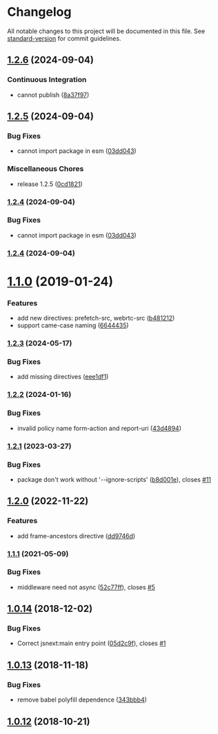 # Changelog

All notable changes to this project will be documented in this file. See [standard-version](https://github.com/conventional-changelog/standard-version) for commit guidelines.

## [1.2.6](https://github.com/Val-istar-Guo/koa-csp/compare/v1.2.5...v1.2.6) (2024-09-04)


### Continuous Integration

* cannot publish ([8a37f97](https://github.com/Val-istar-Guo/koa-csp/commit/8a37f971585590da490616fbcc49bf039f62f693))

## [1.2.5](https://github.com/Val-istar-Guo/koa-csp/compare/v1.2.4...v1.2.5) (2024-09-04)


### Bug Fixes

* cannot import package in esm ([03dd043](https://github.com/Val-istar-Guo/koa-csp/commit/03dd0431dd7685f051bbd58a56a7620413b36fef))


### Miscellaneous Chores

* release 1.2.5 ([0cd1821](https://github.com/Val-istar-Guo/koa-csp/commit/0cd1821b0dd83f6f62c26fe084c6129b3ca3d1da))

### [1.2.4](https://www.github.com/Val-istar-Guo/koa-csp/compare/v1.2.3...v1.2.4) (2024-09-04)


### Bug Fixes

* cannot import package in esm ([03dd043](https://www.github.com/Val-istar-Guo/koa-csp/commit/03dd0431dd7685f051bbd58a56a7620413b36fef))

### [1.2.4](https://github.com/Val-istar-Guo/koa-csp/compare/v1.2.3...v1.2.4) (2024-09-04)

<a name="1.1.0"></a>
# [1.1.0](https://github.com/Val-istar-Guo/koa-csp/compare/v1.0.14...v1.1.0) (2019-01-24)


### Features

* add new directives: prefetch-src, webrtc-src ([b481212](https://github.com/Val-istar-Guo/koa-csp/commit/b481212))
* support came-case naming ([6644435](https://github.com/Val-istar-Guo/koa-csp/commit/6644435))



<a name="1.0.14"></a>
### [1.2.3](https://www.github.com/Val-istar-Guo/koa-csp/compare/v1.2.2...v1.2.3) (2024-05-17)


### Bug Fixes

* add missing directives ([eee1df1](https://www.github.com/Val-istar-Guo/koa-csp/commit/eee1df14eacea66b10322914527398a7e40be231))

### [1.2.2](https://www.github.com/Val-istar-Guo/koa-csp/compare/v1.2.1...v1.2.2) (2024-01-16)


### Bug Fixes

* invalid policy name form-action and report-uri ([43d4894](https://www.github.com/Val-istar-Guo/koa-csp/commit/43d489455c58e08a690be81f0c3d9335c4376170))

### [1.2.1](https://www.github.com/Val-istar-Guo/koa-csp/compare/v1.2.0...v1.2.1) (2023-03-27)


### Bug Fixes

* package don't work without '--ignore-scripts' ([b8d001e](https://www.github.com/Val-istar-Guo/koa-csp/commit/b8d001efaf10112ac99b81790662bc880b494a2a)), closes [#11](https://www.github.com/Val-istar-Guo/koa-csp/issues/11)

## [1.2.0](https://www.github.com/Val-istar-Guo/koa-csp/compare/v1.1.1...v1.2.0) (2022-11-22)


### Features

* add frame-ancestors directive ([dd9746d](https://www.github.com/Val-istar-Guo/koa-csp/commit/dd9746d4ee6007954ca82162cabc6f66466a6014))

### [1.1.1](https://www.github.com/Val-istar-Guo/koa-csp/compare/v1.1.0...v1.1.1) (2021-05-09)


### Bug Fixes

* middleware need not async ([52c77ff](https://www.github.com/Val-istar-Guo/koa-csp/commit/52c77ff029740526669203b39b2da68466efbaba)), closes [#5](https://www.github.com/Val-istar-Guo/koa-csp/issues/5)

## [1.0.14](https://github.com/Val-istar-Guo/koa-csp/compare/v1.0.13...v1.0.14) (2018-12-02)


### Bug Fixes

* Correct jsnext:main entry point ([05d2c9f](https://github.com/Val-istar-Guo/koa-csp/commit/05d2c9f)), closes [#1](https://github.com/Val-istar-Guo/koa-csp/issues/1)



<a name="1.0.13"></a>
## [1.0.13](https://github.com/Val-istar-Guo/koa-csp/compare/v1.0.12...v1.0.13) (2018-11-18)


### Bug Fixes

* remove babel polyfill dependence ([343bbb4](https://github.com/Val-istar-Guo/koa-csp/commit/343bbb4))



<a name="1.0.12"></a>
## [1.0.12](https://github.com/Val-istar-Guo/koa-csp/compare/v1.0.11...v1.0.12) (2018-10-21)
